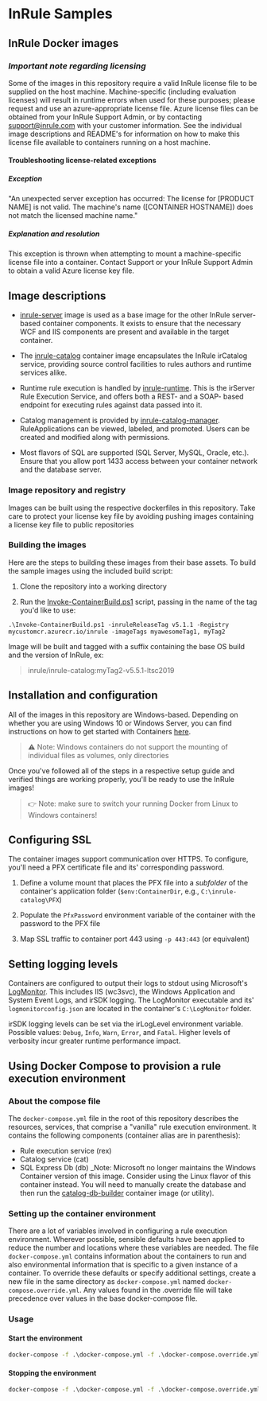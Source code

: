 # InRule Samples

## InRule Docker images

### ***Important note regarding licensing***

Some of the images in this repository require a valid InRule license file to be supplied on the host machine. Machine-specific (including evaluation licenses) will result in runtime errors when used for these purposes; please request and use an azure-appropriate license file. Azure license files can be obtained from your InRule Support Admin, or by contacting [support@inrule.com](mailto:support@inrule.com) with your customer information. See the individual image descriptions and README's for information on how to make this license file available to containers running on a host machine.

#### Troubleshooting license-related exceptions

##### Exception

"An unexpected server exception has occurred: The license for [PRODUCT NAME] is not valid. The machine's name ([CONTAINER HOSTNAME]) does not match the licensed machine name."

##### Explanation and resolution

This exception is thrown when attempting to mount a machine-specific license file into a container. Contact Support or your InRule Support Admin to obtain a valid Azure license key file.

## Image descriptions

* [inrule-server](inrule-server/) image is used as a base image for the other InRule server- based container components. It exists to ensure that the necessary WCF and IIS components are present and available in the target container.

* The [inrule-catalog](inrule-catalog/) container image encapsulates the InRule irCatalog service, providing source control facilities to rules authors and runtime services alike.

* Runtime rule execution is handled by [inrule-runtime](inrule-runtime/). This is the irServer Rule Execution Service, and offers both a REST- and a SOAP- based endpoint for executing rules against data passed into it.

* Catalog management is provided by [inrule-catalog-manager](inrule-catalog-manager/). RuleApplications can be viewed, labeled, and promoted. Users can be created and modified along with permissions.

* Most flavors of SQL are supported (SQL Server, MySQL, Oracle, etc.). Ensure that you allow port 1433 access between your container network and the database server.

### Image repository and registry

Images can be built using the respective dockerfiles in this repository. Take care to protect your license key file by avoiding pushing images containing a license key file to public repositories

### Building the images

Here are the steps to building these images from their base assets. To build the sample images using the included build script:

1. Clone the repository into a working directory

2. Run the [Invoke-ContainerBuild.ps1](/Invoke-ContainerBuild.ps1) script, passing in the name of the tag you'd like to use:

`.\Invoke-ContainerBuild.ps1 -inruleReleaseTag v5.1.1 -Registry mycustomcr.azurecr.io/inrule -imageTags myawesomeTag1, myTag2`

Image will be built and tagged with a suffix containing the base OS build and the version of InRule, ex:

> inrule/inrule-catalog:myTag2-v5.5.1-ltsc2019

## Installation and configuration

All of the images in this repository are Windows-based. Depending on whether you are using Windows 10 or Windows Server,
you can find instructions on how to get started with Containers [here](https://msdn.microsoft.com/en-us/virtualization/windowscontainers/quick_start/quick_start).

> ⚠ Note: Windows containers do not support the mounting of individual files as volumes, only directories

Once you've followed all of the steps in a respective setup guide and verified things are working properly, you'll be ready to use the InRule images!

> 👉 Note: make sure to switch your running Docker from Linux to Windows containers!

## Configuring SSL

The container images support communication over HTTPS. To configure, you'll need a PFX certificate file and its' corresponding password.

1. Define a volume mount that places the PFX file into a *subfolder* of the container's application folder (`$env:ContainerDir`, e.g., `C:\inrule-catalog\PFX`)

2. Populate the `PfxPassword` environment variable of the container with the password to the PFX file

3. Map SSL traffic to container port 443 using `-p 443:443` (or equivalent)

## Setting logging levels

Containers are configured to output their logs to stdout using Microsoft's [LogMonitor](https://github.com/microsoft/windows-container-tools/tree/master/LogMonitor). This includes IIS (wc3svc), the Windows Application and System Event Logs, and irSDK logging. The LogMonitor executable and its' `logmonitorconfig.json` are located in the container's `C:\LogMonitor` folder.

irSDK logging levels can be set via the irLogLevel environment variable. Possible values: `Debug`, `Info`, `Warn`, `Error`, and `Fatal`. Higher levels of verbosity incur greater runtime performance impact.

## Using Docker Compose to provision a rule execution environment

### About the compose file

The `docker-compose.yml` file in the root of this repository describes the resources, services, that comprise a "vanilla" rule execution environment.
It contains the following components (container alias are in parenthesis):

* Rule execution service (rex)
* Catalog service (cat)
* SQL Express Db (db) _Note: Microsoft no longer maintains the Windows Container version of this image. Consider using the Linux flavor of this container instead. You will need to manually create the database and then run the [catalog-db-builder](/inrule-catalog-db-builder/) container image (or utility).

### Setting up the container environment

There are a lot of variables involved in configuring a rule execution environment. Wherever possible, sensible defaults have been applied to reduce the number and locations where these variables are needed.
The file `docker-compose.yml` contains information about the containers to run and also environmental information that is specific to a given instance of a container. To override these defaults or specify additional settings, create  a new file in the same directory as `docker-compose.yml` named `docker-compose.override.yml`. Any values found in the .override file will take precedence over values in the base docker-compose file.

<!-- 
### Sample `docker-compose.override.yml` file

```data
version: '2.4'

services:
    rex:
        ports:
            - "80:8020"
            - "443:8021"
    cat:
        environment:
            - inrule:repository:service:connectionString "tcp:1433,https://mydb.cloudsomething.net;User Id=sa;Password=12345;Initial Catalog=InRuleCatalog"
```

Environment-specific variables are listed below each with a short description:

* TAG
  * The image tag to use. This should correspond to either `latest` or to a specific version of InRule (e.g., `5.0.16`).
* sa_password
  * Used by the db container to set the SA account password. The value of this is shared with the `catalogPassword` variable (TODO: consolidate variables)
  * Will be set as the **sa** SQL account's password when the **db** container is started. If an existing database is being attached, that databases' sa password will be reset to the provided value.
* CatalogUser
  * The name of the SQL login that the catalog service will use to connect to the catalog database.
* CatalogPassword
  * Same value as `sa_password`, but used by the `cat` container to connect to the Db.
* irCatalogDir (build-time)
  * Specifies the path on the container host to use for copying files needed by the irCatalog web service image.
  * This is one way to run an older version of InRule while still using the latest Docker image.
* irRuntimeDir (build-time)
  * Specifies the path to use when building the rule execution service image.
  * Behaves identically to **irCatalogDir**
* attach_dbs
  * Takes advantage of a host-shared volume mounted at `c:\inrule-catalog-db` on the host, and at `c:\data\` in the container.
  * Copy .MDF and .LDF files into the host's directory
  and they'll be available to the container.
  * A JSON string containing any pre-existing databases to attach to the Db container on startup. Typically, you will specify paths to an already-existing InRuleCatalog Db
  * Example: ```attach_dbs="[{'dbName':'InRuleCatalog', 'dbFiles':['C:\\data\\InRuleCatalog.mdf', 'C:\\data\\InRuleCatalog_log.ldf' ]}]"``` -->

### Usage

#### Start the environment

```cmd
docker-compose -f .\docker-compose.yml -f .\docker-compose.override.yml up
```

#### Stopping the environment

```cmd
docker-compose -f .\docker-compose.yml -f .\docker-compose.override.yml down
```